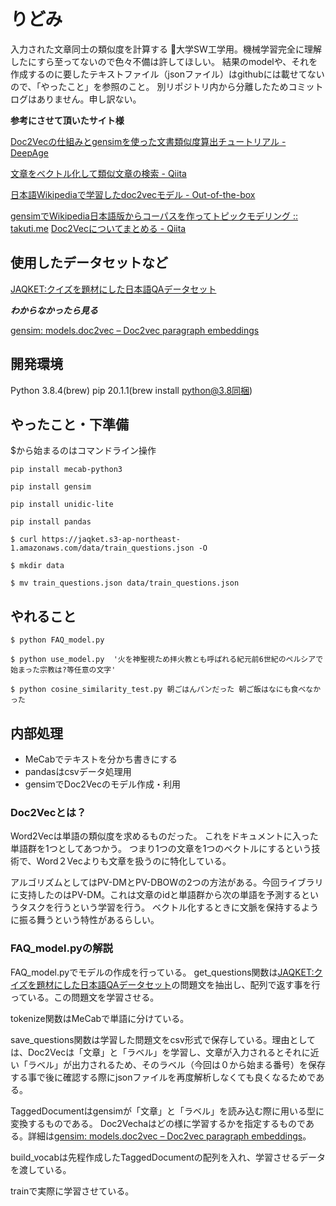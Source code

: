 # りどみ

入力された文章同士の類似度を計算する
大学SW工学用。機械学習完全に理解したにすら至ってないので色々不備は許してほしい。
結果のmodelや、それを作成するのに要したテキストファイル（jsonファイル）はgithubには載せてないので、「やったこと」を参照のこと。
別リポジトリ内から分離したためコミットログはありません。申し訳ない。

**参考にさせて頂いたサイト様**

[Doc2Vecの仕組みとgensimを使った文書類似度算出チュートリアル - DeepAge](https://deepage.net/machine_learning/2017/01/08/doc2vec.html)

[文章をベクトル化して類似文章の検索 - Qiita](https://qiita.com/akira_/items/f9bb46cad6834da32367)

[日本語Wikipediaで学習したdoc2vecモデル - Out-of-the-box](https://yag-ays.github.io/project/pretrained_doc2vec_wikipedia/)

[gensimでWikipedia日本語版からコーパスを作ってトピックモデリング :: takuti.me](https://takuti.me/ja/note/gensim-jawiki/)
[Doc2Vecについてまとめる - Qiita](https://qiita.com/g-k/items/5ea94c13281f675302ca)

## 使用したデータセットなど

[JAQKET:クイズを題材にした日本語QAデータセット](https://www.nlp.ecei.tohoku.ac.jp/projects/jaqket/)


***わからなかったら見る***

[gensim: models.doc2vec – Doc2vec paragraph embeddings](https://radimrehurek.com/gensim/models/doc2vec.html)

## 開発環境

Python 3.8.4(brew)
pip 20.1.1(brew install python@3.8同梱)

## やったこと・下準備

$から始まるのはコマンドライン操作

`pip install mecab-python3`

`pip install gensim`

`pip install unidic-lite`

`pip install pandas`

`$ curl https://jaqket.s3-ap-northeast-1.amazonaws.com/data/train_questions.json -O`

`$ mkdir data`

`$ mv train_questions.json data/train_questions.json`

## やれること

`$ python FAQ_model.py`

`$ python use_model.py  '火を神聖視ため拝火教とも呼ばれる紀元前6世紀のペルシアで始まった宗教は?等任意の文字' `

`$ python cosine_similarity_test.py 朝ごはんパンだった 朝ご飯はなにも食べなかった`

## 内部処理
- MeCabでテキストを分かち書きにする
- pandasはcsvデータ処理用
- gensimでDoc2Vecのモデル作成・利用

### Doc2Vecとは？
Word2Vecは単語の類似度を求めるものだった。
これをドキュメントに入った単語群を1つとしてあつかう。
つまり1つの文章を1つのベクトルにするという技術で、Word２Vecよりも文章を扱うのに特化している。

アルゴリズムとしてはPV-DMとPV-DBOWの2つの方法がある。今回ライブラリに支持したのはPV-DM。これは文章のidと単語群から次の単語を予測するというタスクを行うという学習を行う。
ベクトル化するときに文脈を保持するように振る舞うという特性があるらしい。

### FAQ_model.pyの解説
FAQ_model.pyでモデルの作成を行っている。
get_questions関数は[JAQKET:クイズを題材にした日本語QAデータセット](https://www.nlp.ecei.tohoku.ac.jp/projects/jaqket/)の問題文を抽出し、配列で返す事を行っている。この問題文を学習させる。

tokenize関数はMeCabで単語に分けている。

save_questions関数は学習した問題文をcsv形式で保存している。理由としては、Doc2Vecは「文章」と「ラベル」を学習し、文章が入力されるとそれに近い「ラベル」が出力されるため、そのラベル（今回は０から始まる番号）を保存する事で後に確認する際にjsonファイルを再度解析しなくても良くなるためである。

TaggedDocumentはgensimが「文章」と「ラベル」を読み込む際に用いる型に変換するものである。
Doc2Vechaはどの様に学習するかを指定するものである。詳細は[gensim: models.doc2vec – Doc2vec paragraph embeddings](https://radimrehurek.com/gensim/models/doc2vec.html)。

build_vocabは先程作成したTaggedDocumentの配列を入れ、学習させるデータを渡している。

trainで実際に学習させている。